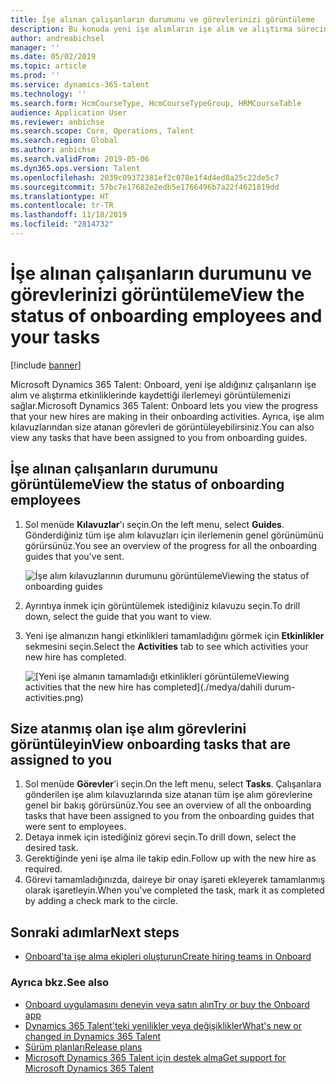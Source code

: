 ```yaml
---
title: İşe alınan çalışanların durumunu ve görevlerinizi görüntüleme
description: Bu konuda yeni işe alımların işe alım ve alıştırma sürecinde nerede olduklarını izlemek için Microsoft Dynamics 365 Talent - Onboard uygulamasının nasıl kullanılacağı açıklanmaktadır.
author: andreabichsel
manager: ''
ms.date: 05/02/2019
ms.topic: article
ms.prod: ''
ms.service: dynamics-365-talent
ms.technology: ''
ms.search.form: HcmCourseType, HcmCourseTypeGroup, HRMCourseTable
audience: Application User
ms.reviewer: anbichse
ms.search.scope: Core, Operations, Talent
ms.search.region: Global
ms.author: anbichse
ms.search.validFrom: 2019-05-06
ms.dyn365.ops.version: Talent
ms.openlocfilehash: 2039c09372381ef2c078e1f4d4ed8a25c22de5c7
ms.sourcegitcommit: 57bc7e17682e2edb5e1766496b7a22f4621819dd
ms.translationtype: HT
ms.contentlocale: tr-TR
ms.lasthandoff: 11/18/2019
ms.locfileid: "2814732"
---
```

# <a name="view-the-status-of-onboarding-employees-and-your-tasks"></a><span data-ttu-id="1187d-103">İşe alınan çalışanların durumunu ve görevlerinizi görüntüleme</span><span class="sxs-lookup"><span data-stu-id="1187d-103">View the status of onboarding employees and your tasks</span></span>

[!include [banner](includes/banner.md)]

<span data-ttu-id="1187d-104">Microsoft Dynamics 365 Talent: Onboard, yeni işe aldığınız çalışanların işe alım ve alıştırma etkinliklerinde kaydettiği ilerlemeyi görüntülemenizi sağlar.</span><span class="sxs-lookup"><span data-stu-id="1187d-104">Microsoft Dynamics 365 Talent: Onboard lets you view the progress that your new hires are making in their onboarding activities.</span></span> <span data-ttu-id="1187d-105">Ayrıca, işe alım kılavuzlarından size atanan görevleri de görüntüleyebilirsiniz.</span><span class="sxs-lookup"><span data-stu-id="1187d-105">You can also view any tasks that have been assigned to you from onboarding guides.</span></span>

## <a name="view-the-status-of-onboarding-employees"></a><span data-ttu-id="1187d-106">İşe alınan çalışanların durumunu görüntüleme</span><span class="sxs-lookup"><span data-stu-id="1187d-106">View the status of onboarding employees</span></span>

1. <span data-ttu-id="1187d-107">Sol menüde **Kılavuzlar**'ı seçin.</span><span class="sxs-lookup"><span data-stu-id="1187d-107">On the left menu, select **Guides**.</span></span> <span data-ttu-id="1187d-108">Gönderdiğiniz tüm işe alım kılavuzları için ilerlemenin genel görünümünü görürsünüz.</span><span class="sxs-lookup"><span data-stu-id="1187d-108">You see an overview of the progress for all the onboarding guides that you've sent.</span></span>

    ![[<span data-ttu-id="1187d-109">İşe alım kılavuzlarının durumunu görüntüleme</span><span class="sxs-lookup"><span data-stu-id="1187d-109">Viewing the status of onboarding guides</span></span>](./media/onboard-guide-status.png)](./media/onboard-guide-status.png)

2. <span data-ttu-id="1187d-110">Ayrıntıya inmek için görüntülemek istediğiniz kılavuzu seçin.</span><span class="sxs-lookup"><span data-stu-id="1187d-110">To drill down, select the guide that you want to view.</span></span>
3. <span data-ttu-id="1187d-111">Yeni işe almanızın hangi etkinlikleri tamamladığını görmek için **Etkinlikler** sekmesini seçin.</span><span class="sxs-lookup"><span data-stu-id="1187d-111">Select the **Activities** tab to see which activities your new hire has completed.</span></span>

    ![[<span data-ttu-id="1187d-112">Yeni işe almanın tamamladığı etkinlikleri görüntüleme</span><span class="sxs-lookup"><span data-stu-id="1187d-112">Viewing activities that the new hire has completed</span></span>](./medya/dahili durum-activities.png)](./media/onboard-status-activities.png)

## <a name="view-onboarding-tasks-that-are-assigned-to-you"></a><span data-ttu-id="1187d-113">Size atanmış olan işe alım görevlerini görüntüleyin</span><span class="sxs-lookup"><span data-stu-id="1187d-113">View onboarding tasks that are assigned to you</span></span>

1. <span data-ttu-id="1187d-114">Sol menüde **Görevler**'i seçin.</span><span class="sxs-lookup"><span data-stu-id="1187d-114">On the left menu, select **Tasks**.</span></span> <span data-ttu-id="1187d-115">Çalışanlara gönderilen işe alım kılavuzlarında size atanan tüm işe alım görevlerine genel bir bakış görürsünüz.</span><span class="sxs-lookup"><span data-stu-id="1187d-115">You see an overview of all the onboarding tasks that have been assigned to you from the onboarding guides that were sent to employees.</span></span>
2. <span data-ttu-id="1187d-116">Detaya inmek için istediğiniz görevi seçin.</span><span class="sxs-lookup"><span data-stu-id="1187d-116">To drill down, select the desired task.</span></span>
3. <span data-ttu-id="1187d-117">Gerektiğinde yeni işe alma ile takip edin.</span><span class="sxs-lookup"><span data-stu-id="1187d-117">Follow up with the new hire as required.</span></span>
4. <span data-ttu-id="1187d-118">Görevi tamamladığınızda, daireye bir onay işareti ekleyerek tamamlanmış olarak işaretleyin.</span><span class="sxs-lookup"><span data-stu-id="1187d-118">When you've completed the task, mark it as completed by adding a check mark to the circle.</span></span>

## <a name="next-steps"></a><span data-ttu-id="1187d-119">Sonraki adımlar</span><span class="sxs-lookup"><span data-stu-id="1187d-119">Next steps</span></span>

- [<span data-ttu-id="1187d-120">Onboard'ta işe alma ekipleri oluşturun</span><span class="sxs-lookup"><span data-stu-id="1187d-120">Create hiring teams in Onboard</span></span>](./onboard-create-team.md)

### <a name="see-also"></a><span data-ttu-id="1187d-121">Ayrıca bkz.</span><span class="sxs-lookup"><span data-stu-id="1187d-121">See also</span></span>

- [<span data-ttu-id="1187d-122">Onboard uygulamasını deneyin veya satın alın</span><span class="sxs-lookup"><span data-stu-id="1187d-122">Try or buy the Onboard app</span></span>](https://dynamics.microsoft.com/talent/onboard/)
- [<span data-ttu-id="1187d-123">Dynamics 365 Talent'teki yenilikler veya değişiklikler</span><span class="sxs-lookup"><span data-stu-id="1187d-123">What's new or changed in Dynamics 365 Talent</span></span>](./whats-new.md)
- [<span data-ttu-id="1187d-124">Sürüm planları</span><span class="sxs-lookup"><span data-stu-id="1187d-124">Release plans</span></span>](https://docs.microsoft.com/business-applications-release-notes/index)
- [<span data-ttu-id="1187d-125">Microsoft Dynamics 365 Talent için destek alma</span><span class="sxs-lookup"><span data-stu-id="1187d-125">Get support for Microsoft Dynamics 365 Talent</span></span>](./talent-support.md)
